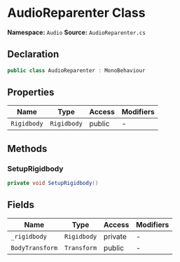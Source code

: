 # AudioReparenter Class

**Namespace:** `Audio`
**Source:** `AudioReparenter.cs`

## Declaration

```csharp
public class AudioReparenter : MonoBehaviour
```

## Properties

| Name | Type | Access | Modifiers |
|------|------|--------|-----------|
| `Rigidbody` | `Rigidbody` | public | - |

## Methods

### SetupRigidbody

```csharp
private void SetupRigidbody()
```

## Fields

| Name | Type | Access | Modifiers |
|------|------|--------|-----------|
| `_rigidbody` | `Rigidbody` | private | - |
| `BodyTransform` | `Transform` | public | - |

